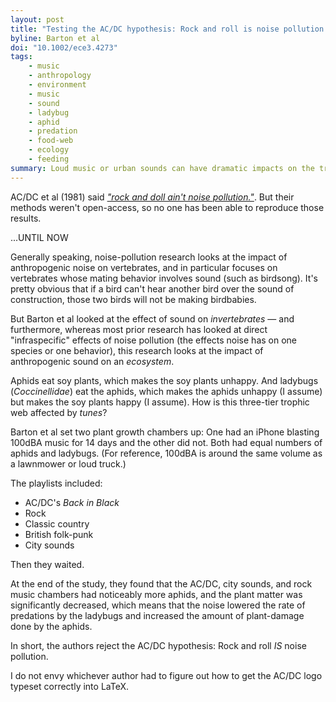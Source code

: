 ```yaml
---
layout: post
title: "Testing the AC/DC hypothesis: Rock and roll is noise pollution and weakens a trophic cascade"
byline: Barton et al
doi: "10.1002/ece3.4273"
tags:
    - music
    - anthropology
    - environment
    - music
    - sound
    - ladybug
    - aphid
    - predation
    - food-web
    - ecology
    - feeding
summary: Loud music or urban sounds can have dramatic impacts on the trophic webs of invertebrate/plant ecosystems.
---
```


AC/DC et al (1981) said [_"rock and doll ain't noise pollution."_](https://www.youtube.com/watch?v=X_IWlPHMziU). But their methods weren't open-access, so no one has been able to reproduce those results.

...UNTIL NOW

Generally speaking, noise-pollution research looks at the impact of anthropogenic noise on vertebrates, and in particular focuses on vertebrates whose mating behavior involves sound (such as birdsong). It's pretty obvious that if a bird can't hear another bird over the sound of construction, those two birds will not be making birdbabies.

But Barton et al looked at the effect of sound on _invertebrates_ — and furthermore, whereas most prior research has looked at direct "infraspecific" effects of noise pollution (the effects noise has on one species or one behavior), this research looks at the impact of anthropogenic sound on an _ecosystem_.

Aphids eat soy plants, which makes the soy plants unhappy. And ladybugs (_Coccinellidae_) eat the aphids, which makes the aphids unhappy (I assume) but makes the soy plants happy (I assume). How is this three-tier trophic web affected by _tunes_?

Barton et al set two plant growth chambers up: One had an iPhone blasting 100dBA music for 14 days and the other did not. Both had equal numbers of aphids and ladybugs. (For reference, 100dBA is around the same volume as a lawnmower or loud truck.)

The playlists included:

* AC/DC's _Back in Black_
* Rock
* Classic country
* British folk-punk
* City sounds

Then they waited.

At the end of the study, they found that the AC/DC, city sounds, and rock music chambers had noticeably more aphids, and the plant matter was significantly decreased, which means that the noise lowered the rate of predations by the ladybugs and increased the amount of plant-damage done by the aphids.

In short, the authors reject the AC/DC hypothesis: Rock and roll _IS_ noise pollution.

I do not envy whichever author had to figure out how to get the AC/DC logo typeset correctly into LaTeX.

